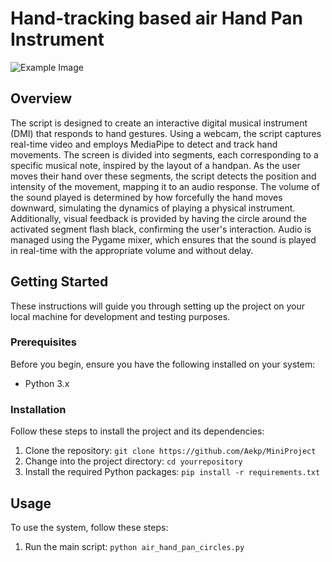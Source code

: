 # Hand-tracking based air Hand Pan Instrument 

![Example Image](images/DALLE.png)

## Overview

The script is designed to create an interactive digital musical instrument (DMI) that responds to hand gestures. Using a webcam, the script captures real-time video and employs MediaPipe to detect and track hand movements. The screen is divided into segments, each corresponding to a specific musical note, inspired by the layout of a handpan. As the user moves their hand over these segments, the script detects the position and intensity of the movement, mapping it to an audio response. The volume of the sound played is determined by how forcefully the hand moves downward, simulating the dynamics of playing a physical instrument. Additionally, visual feedback is provided by having the circle around the activated segment flash black, confirming the user's interaction. Audio is managed using the Pygame mixer, which ensures that the sound is played in real-time with the appropriate volume and without delay.


## Getting Started

These instructions will guide you through setting up the project on your local machine for development and testing purposes.

### Prerequisites

Before you begin, ensure you have the following installed on your system:

- Python  3.x

### Installation

Follow these steps to install the project and its dependencies:

1. Clone the repository: `git clone https://github.com/Aekp/MiniProject`
2. Change into the project directory: `cd yourrepository`
3. Install the required Python packages: `pip install -r requirements.txt`

## Usage

To use the system, follow these steps:

1. Run the main script: `python air_hand_pan_circles.py`
